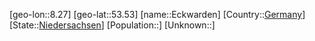 ﻿---
location: [53.53,8.27]
type: City
tags:
- geo/City


SpocWebEntityId: 29965
isDeleted: false
confidential: public

---
[geo-lon::8.27]
[geo-lat::53.53]
[name::Eckwarden]
[Country::[Germany](geo/Continent/Europe/Germany.md)]
[State::[Niedersachsen](geo/Continent/Europe/Germany/Niedersachsen.md)]
[Population::]
[Unknown::]

